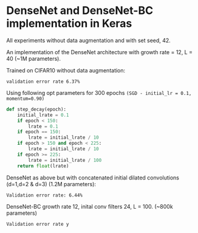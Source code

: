 # DenseNet and DenseNet-BC implementation in Keras

All experiments without data augmentation and with set seed, 42.

An implementation of the DenseNet architecture with growth rate = 12, L = 40 (~1M parameters).

Trained on CIFAR10 without data augmentation:

```validation error rate 6.37%```

Using following opt parameters for 300 epochs ```(SGD - initial_lr = 0.1, momentum=0.90)```

~~~~python
def step_decay(epoch):
    initial_lrate = 0.1
    if epoch < 150: 
        lrate = 0.1
    if epoch == 150:
        lrate = initial_lrate / 10
    if epoch > 150 and epoch < 225:
        lrate = initial_lrate / 10 
    if epoch >= 225:
        lrate = initial_lrate / 100
    return float(lrate)
~~~~

DenseNet as above but with concatenated initial dilated convolutions (d=1,d=2 & d=3) (1.2M parameters):

```Validation error rate: 6.44%```


DenseNet-BC growth rate 12, inital conv filters 24, L = 100. (~800k parameters)

```Validation error rate y```
